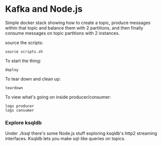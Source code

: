 # Kafka and Node.js

Simple docker stack showing how to create a topic, produce messages within
that topic and balance them with 2 partitions, and then
finally consume messages on topic partitions with 2 instances.

source the scripts:
```
source scripts.sh
```

To start the thing:
```
deploy
```

To tear down and clean up:
```
teardown
```

To view what's going on inside producer/consumer:
```
logs producer
logs consumer
```

### Explore ksqldb

Under ./ksql there's some Node.js stuff exploring ksqldb's http2 streaming interfaces.
Ksqldb lets you make sql-like queries on topics.
